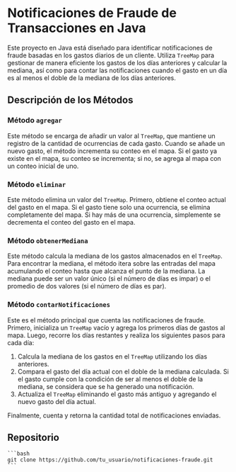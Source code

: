 # Notificaciones de Fraude de Transacciones en Java

Este proyecto en Java está diseñado para identificar notificaciones de fraude basadas en los gastos diarios de un cliente. Utiliza `TreeMap` para gestionar de manera eficiente los gastos de los días anteriores y calcular la mediana, así como para contar las notificaciones cuando el gasto en un día es al menos el doble de la mediana de los días anteriores.

## Descripción de los Métodos

### Método `agregar`

Este método se encarga de añadir un valor al `TreeMap`, que mantiene un registro de la cantidad de ocurrencias de cada gasto. Cuando se añade un nuevo gasto, el método incrementa su conteo en el mapa. Si el gasto ya existe en el mapa, su conteo se incrementa; si no, se agrega al mapa con un conteo inicial de uno.

### Método `eliminar`

Este método elimina un valor del `TreeMap`. Primero, obtiene el conteo actual del gasto en el mapa. Si el gasto tiene solo una ocurrencia, se elimina completamente del mapa. Si hay más de una ocurrencia, simplemente se decrementa el conteo del gasto en el mapa.

### Método `obtenerMediana`

Este método calcula la mediana de los gastos almacenados en el `TreeMap`. Para encontrar la mediana, el método itera sobre las entradas del mapa acumulando el conteo hasta que alcanza el punto de la mediana. La mediana puede ser un valor único (si el número de días es impar) o el promedio de dos valores (si el número de días es par).

### Método `contarNotificaciones`

Este es el método principal que cuenta las notificaciones de fraude. Primero, inicializa un `TreeMap` vacío y agrega los primeros días de gastos al mapa. Luego, recorre los días restantes y realiza los siguientes pasos para cada día:

1. Calcula la mediana de los gastos en el `TreeMap` utilizando los días anteriores.
2. Compara el gasto del día actual con el doble de la mediana calculada. Si el gasto cumple con la condición de ser al menos el doble de la mediana, se considera que se ha generado una notificación.
3. Actualiza el `TreeMap` eliminando el gasto más antiguo y agregando el nuevo gasto del día actual.

Finalmente, cuenta y retorna la cantidad total de notificaciones enviadas.

## Repositorio

    ```bash
    git clone https://github.com/tu_usuario/notificaciones-fraude.git
    ```